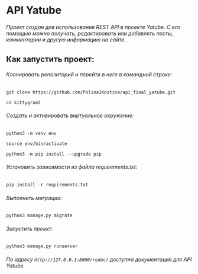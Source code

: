 # API Yatube
###### Проект создан для использования REST API в проекте Yatube. С его помощью можно получать, редактировать или добавлять посты, комментарии и другую информацию на сайте.
## Как запустить проект:
###### Клонировать репозиторий и перейти в него в командной строке:

```git clone https://github.com/Polina1Kostina/api_final_yatube.git```

```cd kittygram2```

###### Cоздать и активировать виртуальное окружение:
```python3 -m venv env```

```source env/bin/activate```

```python3 -m pip install --upgrade pip```

###### Установить зависимости из файла requirements.txt:
```pip install -r requirements.txt```

###### Выполнить миграции:
```python3 manage.py migrate```

###### Запустить проект:
```python3 manage.py runserver```

###### По адресу `http://127.0.0.1:8000/redoc/` доступна документация для API Yatube.
